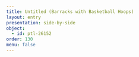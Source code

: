 ```yaml
---
title: Untitled (Barracks with Basketball Hoops)
layout: entry
presentation: side-by-side
object:
  - id: ptl-26152
order: 130
menu: false
---
```








